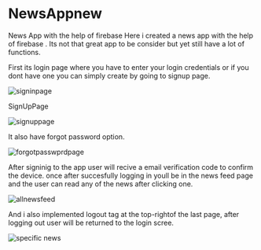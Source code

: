 # NewsAppnew
News App with the help of firebase
Here i created a news app with the help of firebase . Its not that great app to be consider but yet still have a lot of functions.



First its login page where you have to enter your login credentials or if you dont have one you can simply create by going to signup page.


![signinpage](https://user-images.githubusercontent.com/72151042/156391697-2f9d2c02-37ec-4433-b33c-8d3d83515b64.jpeg)





SignUpPage



![signuppage](https://user-images.githubusercontent.com/72151042/156391867-d03ca35b-06f9-41fe-8126-458058dd4d90.jpeg)



It also have forgot password option.


![forgotpasswprdpage](https://user-images.githubusercontent.com/72151042/156392048-f0c8e068-af4c-4eeb-9074-3105d044d41b.jpeg)


After signinig to the app user will recive a email verification code to confirm the device.
once after succesfully logging in youll be in the news feed page and the user can read any of the news after clicking one.




![allnewsfeed](https://user-images.githubusercontent.com/72151042/156392096-be0554bb-6871-4793-a1b0-bf096b506ab0.jpeg)





And i also implemented logout tag at the top-rightof the last page, after logging out user will be returned to the login scree.





![specific news](https://user-images.githubusercontent.com/72151042/156392135-be34f713-1529-46e0-b0b5-578348a0f43e.jpeg)


